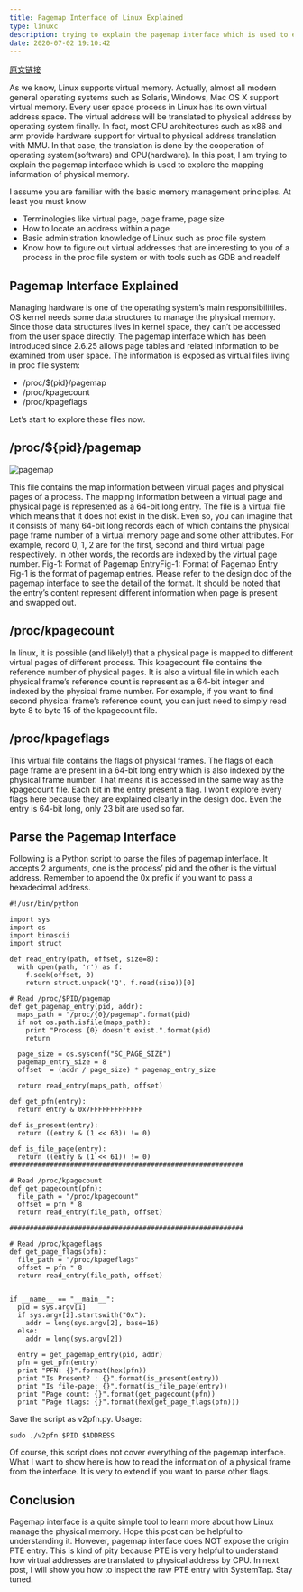 ```yaml
---
title: Pagemap Interface of Linux Explained
type: linuxc
description: trying to explain the pagemap interface which is used to explore the mapping information of physical memory.
date: 2020-07-02 19:10:42
---
```


[原文链接](https://blog.jeffli.me/blog/2014/11/08/pagemap-interface-of-linux-explained/)

As we know, Linux supports virtual memory. Actually, almost all modern general operating systems such as Solaris, Windows, Mac OS X support virtual memory. Every user space process in Linux has its own virtual address space. The virtual address will be translated to physical address by operating system finally. In fact, most CPU architectures such as x86 and arm provide hardware support for virtual to physical address translation with MMU. In that case, the translation is done by the cooperation of operating system(software) and CPU(hardware). In this post, I am trying to explain the pagemap interface which is used to explore the mapping information of physical memory.

I assume you are familiar with the basic memory management principles. At least you must know


* Terminologies like virtual page, page frame, page size
* How to locate an address within a page
* Basic administration knowledge of Linux such as proc file system
* Know how to figure out virtual addresses that are interesting to you of a process in the proc file system or with tools such as GDB and readelf

## Pagemap Interface Explained

Managing hardware is one of the operating system’s main responsibilitiles. OS kernel needs some data structures to manage the physical memory. Since those data structures lives in kernel space, they can’t be accessed from the user space directly. The pagemap interface which has been introduced since 2.6.25 allows page tables and related information to be examined from user space. The information is exposed as virtual files living in proc file system:

* /proc/$(pid}/pagemap
* /proc/kpagecount
* /proc/kpageflags

Let’s start to explore these files now.

## /proc/${pid}/pagemap

![pagemap](/images/pagemap2.png)

This file contains the map information between virtual pages and physical pages of a process. The mapping information between a virtual page and physical page is represented as a 64-bit long entry. The file is a virtual file which means that it does not exist in the disk. Even so, you can imagine that it consists of many 64-bit long records each of which contains the physical page frame number of a virtual memory page and some other attributes. For example, record 0, 1, 2 are for the first, second and third virtual page respectively. In other words, the records are indexed by the virtual page number. Fig-1: Format of Pagemap EntryFig-1: Format of Pagemap Entry Fig-1 is the format of pagemap entries. Please refer to the design doc of the pagemap interface to see the detail of the format. It should be noted that the entry’s content represent different information when page is present and swapped out.

## /proc/kpagecount

In linux, it is possible (and likely!) that a physical page is mapped to different virtual pages of different process. This kpagecount file contains the reference number of physical pages. It is also a virtual file in which each physical frame’s reference count is represent as a 64-bit integer and indexed by the physical frame number. For example, if you want to find second physical frame’s reference count, you can just need to simply read byte 8 to byte 15 of the kpagecount file. 

## /proc/kpageflags

This virtual file contains the flags of physical frames. The flags of each page frame are present in a 64-bit long entry which is also indexed by the physical frame number. That means it is accessed in the same way as the kpagecount file. Each bit in the entry present a flag. I won’t explore every flags here because they are explained clearly in the design doc. Even the entry is 64-bit long, only 23 bit are used so far.

## Parse the Pagemap Interface

Following is a Python script to parse the files of pagemap interface. It accepts 2 arguments, one is the process’ pid and the other is the virtual address. Remember to append the 0x prefix if you want to pass a hexadecimal address.

```
#!/usr/bin/python

import sys
import os
import binascii
import struct

def read_entry(path, offset, size=8):
  with open(path, 'r') as f:
    f.seek(offset, 0)
    return struct.unpack('Q', f.read(size))[0]

# Read /proc/$PID/pagemap
def get_pagemap_entry(pid, addr):
  maps_path = "/proc/{0}/pagemap".format(pid)
  if not os.path.isfile(maps_path):
    print "Process {0} doesn't exist.".format(pid)
    return

  page_size = os.sysconf("SC_PAGE_SIZE")
  pagemap_entry_size = 8
  offset  = (addr / page_size) * pagemap_entry_size

  return read_entry(maps_path, offset)

def get_pfn(entry):
  return entry & 0x7FFFFFFFFFFFFF

def is_present(entry):
  return ((entry & (1 << 63)) != 0)

def is_file_page(entry):
  return ((entry & (1 << 61)) != 0)
##########################################################

# Read /proc/kpagecount
def get_pagecount(pfn):
  file_path = "/proc/kpagecount"
  offset = pfn * 8
  return read_entry(file_path, offset)

##########################################################

# Read /proc/kpageflags
def get_page_flags(pfn):
  file_path = "/proc/kpageflags"
  offset = pfn * 8
  return read_entry(file_path, offset)


if __name__ == "__main__":
  pid = sys.argv[1]
  if sys.argv[2].startswith("0x"):
    addr = long(sys.argv[2], base=16)
  else:
    addr = long(sys.argv[2])

  entry = get_pagemap_entry(pid, addr)
  pfn = get_pfn(entry)
  print "PFN: {}".format(hex(pfn))
  print "Is Present? : {}".format(is_present(entry))
  print "Is file-page: {}".format(is_file_page(entry))
  print "Page count: {}".format(get_pagecount(pfn))
  print "Page flags: {}".format(hex(get_page_flags(pfn)))

```

Save the script as v2pfn.py. Usage:

```
sudo ./v2pfn $PID $ADDRESS
```

Of course, this script does not cover everything of the pagemap interface. What I want to show here is how to read the information of a physical frame from the interface. It is very to extend if you want to parse other flags. 

## Conclusion

Pagemap interface is a quite simple tool to learn more about how Linux manage the physical memory. Hope this post can be helpful to understanding it. However, pagemap interface does NOT expose the origin PTE entry. This is kind of pity because PTE is very helpful to understand how virtual addresses are translated to physical address by CPU. In next post, I will show you how to inspect the raw PTE entry with SystemTap. Stay tuned.